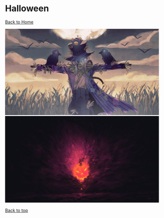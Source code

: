 # Halloween

[Back to Home](https://github.com/RickyFoots/Wallpapers/tree/main)

</h1>

<img src="https://github.com/RickyFoots/Wallpapers/blob/main/Collection/Seasonal/Halloween/20231030_173302.jpg">

<img src="https://github.com/RickyFoots/Wallpapers/blob/main/Collection/Seasonal/Halloween/here-comes-mr-pumpkin.jpg">

[Back to top](#Top)